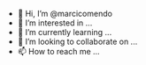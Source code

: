- 👋 Hi, I’m @marcicomendo
- 👀 I’m interested in ...
- 🌱 I’m currently learning ...
- 💞️ I’m looking to collaborate on ...
- 📫 How to reach me ...

<!---
marcicomendo/marcicomendo is a ✨ special ✨ repository because its `README.md` (this file) appears on your GitHub profile.
You can click the Preview link to take a look at your changes.
--->
